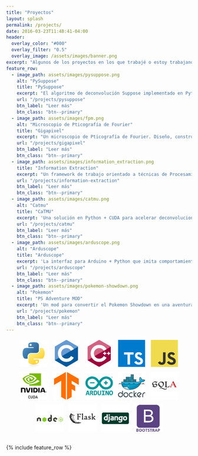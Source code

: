 ```yaml
---
title: "Proyectos"
layout: splash
permalink: /projects/
date: 2016-03-23T11:48:41-04:00
header:
  overlay_color: "#000"
  overlay_filter: "0.5"
  overlay_image: /assets/images/banner.png
excerpt: "Algunos de los proyectos en los que trabajé o estoy trabajando. Cada uno de ellos atravesados por diferentes lenguajes de programación y tecnologías"
feature_row:
  - image_path: assets/images/pysuppose.png
    alt: "PySuppose"
    title: "PySuppose"
    excerpt: "El algoritmo de deconvolución Suppose implementado en Python y acelerado por múltiples GPUs."
    url: "/projects/pysuppose"
    btn_label: "Leer más"
    btn_class: "btn--primary"
  - image_path: assets/images/fpm.png
    alt: "Microscopio de Pticografía de Fourier"
    title: "Gigapixel"
    excerpt: "Un microscopio de Pticografía de Fourier. Diseño, construcción, electrónica, drivers, interfaz de control y visualizador."
    url: "/projects/gigapixel"
    btn_label: "Leer más"
    btn_class: "btn--primary"
  - image_path: assets/images/information_extraction.png
    title: "Information Extraction"
    excerpt: "Un framework de trabajo orientado a técnicas de Procesamiento del Lenguaje Natural (NLP) en español."
    url: "/projects/information-extraction"
    btn_label: "Leer más"
    btn_class: "btn--primary"
  - image_path: assets/images/catmu.png
    alt: "Catmu"
    title: "CaTMU"
    excerpt: 'Una solución en Python + CUDA para acelerar deconvoluciones en GPU utilizando la Unidad de Mapeo de Texturas (TMU)'
    url: "/projects/catmu"
    btn_label: "Leer más"
    btn_class: "btn--primary"
  - image_path: assets/images/arduscope.png
    alt: "Arduscope"
    title: "Arduscope"
    excerpt: 'La interfaz para Arduino + Python que imita comportamientos característicos de un osciloscopio. Probada en clases a distancia.'
    url: "/projects/arduscope"
    btn_label: "Leer más"
    btn_class: "btn--primary"
  - image_path: assets/images/pokemon-showdown.png
    alt: "Pokemon"
    title: "PS Adventure MOD"
    excerpt: 'Un mod para convertir el Pokemon Showdown en una aventura. Retroingeniería aplicada y mucho aprendizaje.'
    url: "/projects/pokemon"
    btn_label: "Leer más"
    btn_class: "btn--primary"
---
```


<div style="text-align: center; margin-bottom: 25px">
    <img class="btn btn--light-outline" title="Python" alt="Python" src="/assets/images/python-original.svg" width="75px" style="padding: 5px; border-color: transparent!important;">
    <img class="btn btn--light-outline" title="C" alt="C" src="/assets/images/c-original.svg" width="75px" style="padding: 5px; border-color: transparent!important;">
    <img class="btn btn--light-outline" title="C++" alt="Cplusplus" src="/assets/images/cplusplus-original.svg" width="75px" style="padding: 5px; border-color: transparent!important;">
    <img class="btn btn--light-outline" title="TypeScript" alt="TypeScript" src="/assets/images/typescript-original.svg" width="75px" style="padding: 5px; border-color: transparent!important;">
    <img class="btn btn--light-outline" title="TypeScript" alt="TypeScript" src="/assets/images/javascript-original.svg" width="75px" style="padding: 5px; border-color: transparent!important;">
    <img class="btn btn--light-outline" title="CUDA" alt="CUDA" src="/assets/images/Cuda.png" width="75px" style="padding: 5px; border-color: transparent!important;">
    <img class="btn btn--light-outline" title="Tensorflow" alt="Tensorflow" src="/assets/images/tensorflow-original.svg" width="75px" style="padding: 5px; border-color: transparent!important;">
    <img class="btn btn--light-outline" title="Arduino" alt="Arduino" src="/assets/images/arduino-original-wordmark.svg" width="75px" style="padding: 5px; border-color: transparent!important;">
    <img class="btn btn--light-outline" title="Docker" alt="Docker" src="/assets/images/docker-original-wordmark.svg" width="75px" style="padding: 5px; border-color: transparent!important;">
    <img class="btn btn--light-outline" title="SQL Alchemy" alt="SQL Alchemy" src="/assets/images/sqlalchemy-original.svg" width="75px" style="padding: 5px; border-color: transparent!important;">
    <img class="btn btn--light-outline" title="NodeJS" alt="NodeJS" src="/assets/images/nodejs-original-wordmark.svg" width="75px" style="padding: 5px; border-color: transparent!important;">
    <img class="btn btn--light-outline" title="Flask" alt="Flask" src="/assets/images/flask-original-wordmark.svg" width="75px" style="padding: 5px; border-color: transparent!important;">
    <img class="btn btn--light-outline" title="Django" alt="Django" src="/assets/images/django-original.svg" width="75px" style="padding: 5px; border-color: transparent!important;">
    <img class="btn btn--light-outline" title="Bootstrap" alt="Bootstrap" src="/assets/images/bootstrap-plain-wordmark.svg" width="75px" style="padding: 5px; border-color: transparent!important;">
</div>

{% include feature_row %}
